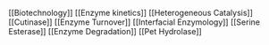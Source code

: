 [[Biotechnology]]
[[Enzyme kinetics]]
[[Heterogeneous Catalysis]]
[[Cutinase]]
[[Enzyme Turnover]]
[[Interfacial Enzymology]]
[[Serine Esterase]]
[[Enzyme Degradation]]
[[Pet Hydrolase]]
